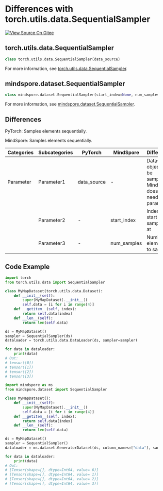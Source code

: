 # Differences with torch.utils.data.SequentialSampler

[![View Source On Gitee](https://mindspore-website.obs.cn-north-4.myhuaweicloud.com/website-images/master/resource/_static/logo_source_en.svg)](https://gitee.com/mindspore/docs/blob/master/docs/mindspore/source_en/note/api_mapping/pytorch_diff/SequentialSampler.md)

## torch.utils.data.SequentialSampler

```python
class torch.utils.data.SequentialSampler(data_source)
```

For more information, see [torch.utils.data.SequentialSampler](https://pytorch.org/docs/1.8.1/data.html#torch.utils.data.SequentialSampler).

## mindspore.dataset.SequentialSampler

```python
class mindspore.dataset.SequentialSampler(start_index=None, num_samples=None)
```

For more information, see [mindspore.dataset.SequentialSampler](https://mindspore.cn/docs/en/master/api_python/dataset/mindspore.dataset.SequentialSampler.html).

## Differences

PyTorch: Samples elements sequentially.

MindSpore: Samples elements sequentially.

| Categories | Subcategories |PyTorch | MindSpore | Difference |
| --- | ---   | ---   | ---        |---  |
|Parameter | Parameter1 | data_source | -  | Dataset object to be sampled. MindSpore does not need this parameter. |
|     | Parameter2 | -   | start_index  | Index to start sampling at |
|     | Parameter3 | -   | num_samples  | Number of elements to sample |

## Code Example

```python
import torch
from torch.utils.data import SequentialSampler

class MyMapDataset(torch.utils.data.Dataset):
    def __init__(self):
        super(MyMapDataset).__init__()
        self.data = [i for i in range(4)]
    def __getitem__(self, index):
        return self.data[index]
    def __len__(self):
        return len(self.data)

ds = MyMapDataset()
sampler = SequentialSampler(ds)
dataloader = torch.utils.data.DataLoader(ds, sampler=sampler)

for data in dataloader:
    print(data)
# Out:
# tensor([0])
# tensor([1])
# tensor([2])
# tensor([3])
```

```python
import mindspore as ms
from mindspore.dataset import SequentialSampler

class MyMapDataset():
    def __init__(self):
        super(MyMapDataset).__init__()
        self.data = [i for i in range(4)]
    def __getitem__(self, index):
        return self.data[index]
    def __len__(self):
        return len(self.data)

ds = MyMapDataset()
sampler = SequentialSampler()
dataloader = ms.dataset.GeneratorDataset(ds, column_names=["data"], sampler=sampler)

for data in dataloader:
    print(data)
# Out:
# [Tensor(shape=[], dtype=Int64, value= 0)]
# [Tensor(shape=[], dtype=Int64, value= 1)]
# [Tensor(shape=[], dtype=Int64, value= 2)]
# [Tensor(shape=[], dtype=Int64, value= 3)]
```
